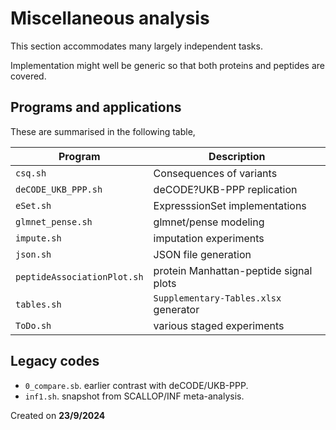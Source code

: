 # Miscellaneous analysis

This section accommodates many largely independent tasks.

Implementation might well be generic so that both proteins and peptides are covered.

## Programs and applications

These are summarised in the following table,

Program   | Description
----------|------------------------------------------------------------------------
`csq.sh` | Consequences of variants
`deCODE_UKB_PPP.sh` | deCODE?UKB-PPP replication
`eSet.sh` | ExpresssionSet implementations
`glmnet_pense.sh` | glmnet/pense modeling
`impute.sh` | imputation experiments
`json.sh` | JSON file generation
`peptideAssociationPlot.sh` | protein Manhattan-peptide signal plots
`tables.sh` | `Supplementary-Tables.xlsx` generator
`ToDo.sh` | various staged experiments

## Legacy codes

- `0_compare.sb`. earlier contrast with deCODE/UKB-PPP.
- `inf1.sh`. snapshot from SCALLOP/INF meta-analysis.

Created on **23/9/2024**
